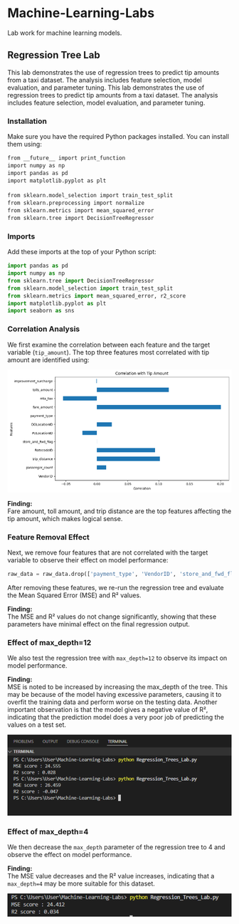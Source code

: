 # Machine-Learning-Labs

Lab work for machine learning models.

## Regression Tree Lab

This lab demonstrates the use of regression trees to predict tip amounts from a taxi dataset. The analysis includes feature selection, model evaluation, and parameter tuning.
This lab demonstrates the use of regression trees to predict tip amounts from a taxi dataset. The analysis includes feature selection, model evaluation, and parameter tuning.

### Installation

Make sure you have the required Python packages installed. You can install them using:

```bash
from __future__ import print_function
import numpy as np
import pandas as pd
import matplotlib.pyplot as plt

from sklearn.model_selection import train_test_split
from sklearn.preprocessing import normalize
from sklearn.metrics import mean_squared_error
from sklearn.tree import DecisionTreeRegressor
```

### Imports

Add these imports at the top of your Python script:

```python
import pandas as pd
import numpy as np
from sklearn.tree import DecisionTreeRegressor
from sklearn.model_selection import train_test_split
from sklearn.metrics import mean_squared_error, r2_score
import matplotlib.pyplot as plt
import seaborn as sns
```

### Correlation Analysis

We first examine the correlation between each feature and the target variable (`tip_amount`). The top three features most correlated with tip amount are identified using:

![Regression Tree Output](./screenshots/correlation_figure.png)

**Finding:**  
Fare amount, toll amount, and trip distance are the top features affecting the tip amount, which makes logical sense.

### Feature Removal Effect

Next, we remove four features that are not correlated with the target variable to observe their effect on model performance:

```python
raw_data = raw_data.drop(['payment_type', 'VendorID', 'store_and_fwd_flag', 'improvement_surcharge'], axis=1)
```

After removing these features, we re-run the regression tree and evaluate the Mean Squared Error (MSE) and R² values.

**Finding:**  
The MSE and R² values do not change significantly, showing that these parameters have minimal effect on the final regression output.


### Effect of max_depth=12

We also test the regression tree with `max_depth=12` to observe its impact on model performance.

**Finding:**  
MSE is noted to be increased by increasing the max_depth of the tree. This may be because of the model having excessive parameters, causing it to overfit the training data and perform worse on the testing data. Another important observation is that the model gives a negative value of R², indicating that the prediction model does a very poor job of predicting the values on a test set.

![Regression Tree Output](./screenshots/Result_max_depth_12.png)


### Effect of max_depth=4

We then decrease the `max_depth` parameter of the regression tree to 4 and observe the effect on model performance.

**Finding:**  
The MSE value decreases and the R² value increases, indicating that a `max_depth=4` may be more suitable for this dataset.

![Regression Tree Output](./screenshots/Result_max_depth_4.png)


